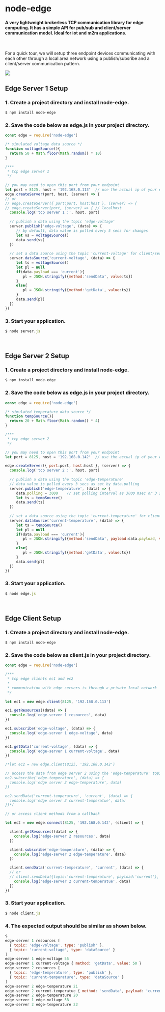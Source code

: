 # node-edge

#### A very lightweight brokerless TCP communication library for edge computing. It has a simple API for pub/sub and client/server communication model. Ideal for iot and m2m applications.

<br>

For a quick tour, we will setup three endpoint devices communicating with each other through a local area network using a publish/subsribe and a client/server communication pattern. 

![](assets/m2m-edge.svg)

## Edge Server 1 Setup

### 1. Create a project directory and install node-edge.
```js
$ npm install node-edge
```
### 2. Save the code below as edge.js in your project directory.
```js
const edge = require('node-edge')

/* simulated voltage data source */
function voltageSource(){
  return 50 + Math.floor(Math.random() * 10)
}

/***
 * tcp edge server 1
 */
 
// you may need to open this port from your endpoint    
let port = 8125, host = '192.168.0.113'  // use the actual ip of your endpoint
edge.createServer(port, host, (server) => {
// or
// edge.createServer({ port:port, host:host }, (server) => {
// edge.createServer(port, (server) => { // localhost
  console.log('tcp server 1 :', host, port)
  
  // publish a data using the topic 'edge-voltage'
  server.publish('edge-voltage', (data) => {
     // by default, data value is polled every 5 secs for changes 
     let vs = voltageSource()
     data.send(vs)
  })
  
  // set a data source using the topic 'current-voltage' for client/server communication model
  server.dataSource('current-voltage', (data) => {
     let ts = voltageSource()
     let pl = null
     if(data.payload === 'current'){
        pl = JSON.stringify({method:'sendData', value:ts})
     }
     else{ 
        pl = JSON.stringify({method:'getData', value:ts})
     }
     data.send(pl)
  })
})

```
### 3. Start your application.
```js
$ node server.js
```
<br>

## Edge Server 2 Setup

### 1. Create a project directory and install node-edge.
```js
$ npm install node-edge
```
### 2. Save the code below as edge.js in your project directory.
```js
const edge = require('node-edge')

/* simulated temperature data source */
function tempSource(){
  return 20 + Math.floor(Math.random() * 4)
}

/***
 * tcp edge server 2
 */

// you may need to open this port from your endpoint
let port = 8125, host = '192.168.0.142'  // use the actual ip of your endpoint

edge.createServer({ port:port, host:host }, (server) => {
  console.log('tcp server 2 :', host, port)
  
  // publish a data using the topic 'edge-temperature'
  // data value is polled every 3 secs as set by data.polling
  server.publish('edge-temperature', (data) => {
     data.polling = 3000 	// set polling interval as 3000 msec or 3 secs instead of 5 secs default
     let ts = tempSource()
     data.send(ts)
  })
  
  // set a data source using the topic 'current-temperature' for client/server communication model
  server.dataSource('current-temperature', (data) => {
     let ts = tempSource()
     let pl = null
     if(data.payload === 'current'){
        pl = JSON.stringify({method:'sendData', payload:data.payload, value:ts})
     }
     else{ 
        pl = JSON.stringify({method:'getData', value:ts})
     }
     data.send(pl)
  })
})

```
### 3. Start your application.
```js
$ node edge.js
```

<br>

## Edge Client Setup

### 1. Create a project directory and install node-edge.
```js
$ npm install node-edge
```
### 2. Save the code below as client.js in your project directory.
```js
const edge = require('node-edge') 

/***
 * tcp edge clients ec1 and ec2
 *
 * communication with edge servers is through a private local network
 */
 
let ec1 = new edge.client(8125, '192.168.0.113')

ec1.getResources((data) => {
  console.log('edge-server 1 resources', data)
})

ec1.subscribe('edge-voltage', (data) => {
  console.log('edge-server 1 edge-voltage', data)
})

ec1.getData('current-voltage', (data) => {
  console.log('edge-server 1 current-voltage', data)
})

/*let ec2 = new edge.client(8125, '192.168.0.142')

// access the data from edge server 2 using the 'edge-temperature' topic
ec2.subscribe('edge-temperature', (data) => {
  console.log('edge server 2 edge-temperature', data)
})

ec2.sendData('current-temperature', 'current', (data) => {
  console.log('edge server 2 current-temperatue', data)
})*/

// or access client methods from a callback

let ec2 = new edge.connect(8125, '192.168.0.142', (client) => {

  client.getResources((data) => {
    console.log('edge-server 2 resources', data)
  })

  client.subscribe('edge-temperature', (data) => {
    console.log('edge-server 2 edge-temperature', data)
  })

  client.sendData('current-temperature', 'current', (data) => {
  // or
  // client.sendData({topic:'current-temperature', payload:'current'}, (data) => {
    console.log('edge-server 2 current-temperatue', data)
  })
})

```
### 3. Start your application.
```js
$ node client.js
```

### 4. The expected output should be similar as shown below.
```js
$
edge-server 1 resources [
  { topic: 'edge-voltage', type: 'publish' },
  { topic: 'current-voltage', type: 'dataSource' }
]
edge-server 1 edge-voltage 55
edge-server 1 current-voltage { method: 'getData', value: 50 }
edge-server 2 resources [
  { topic: 'edge-temperature', type: 'publish' },
  { topic: 'current-temperature', type: 'dataSource' }
]
edge-server 2 edge-temperature 21
edge-server 2 current-temperatue { method: 'sendData', payload: 'current', value: 23 }
edge-server 2 edge-temperature 20
edge-server 1 edge-voltage 58
edge-server 2 edge-temperature 23


```

